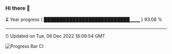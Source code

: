 ### Hi there 👋

⏳ Year progress { ███████████████████████████▁▁▁ } 93.08 %

---

⏰ Updated on Tue, 06 Dec 2022 18:09:54 GMT

![Progress Bar CI](https://github.com/Shyam-Makwana/GitHub-Actions-Demo/workflows/Progress%20Bar%20CI/badge.svg)
